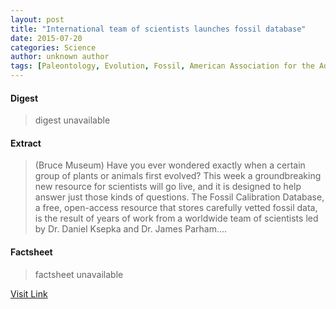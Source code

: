 ```yaml
---
layout: post
title: "International team of scientists launches fossil database"
date: 2015-07-20
categories: Science
author: unknown author
tags: [Paleontology, Evolution, Fossil, American Association for the Advancement of Science, Biological evolution, Nature, Evolutionary biology, Organisms, Biology, Science]
---
```



#### Digest
>digest unavailable

#### Extract
>(Bruce Museum) Have you ever wondered exactly when a certain group of plants or animals first evolved? This week a groundbreaking new resource for scientists will go live, and it is designed to help answer just those kinds of questions. The Fossil Calibration Database, a free, open-access resource that stores carefully vetted fossil data, is the result of years of work from a worldwide team of scientists led by Dr. Daniel Ksepka and Dr. James Parham....

#### Factsheet
>factsheet unavailable

[Visit Link](http://www.eurekalert.org/pub_releases/2015-02/bm-ito022315.php)



